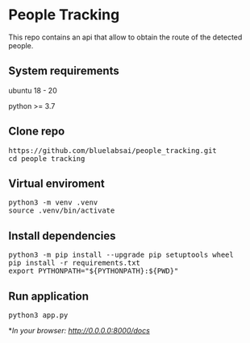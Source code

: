 # People Tracking
This repo contains an api that allow to obtain the route of the detected people.

## System requirements
ubuntu 18 - 20

python >= 3.7

## Clone repo
<pre>
https://github.com/bluelabsai/people_tracking.git
cd people_tracking
</pre> 

## Virtual enviroment
<pre>
python3 -m venv .venv
source .venv/bin/activate
</pre> 

## Install dependencies
<pre>
python3 -m pip install --upgrade pip setuptools wheel
pip install -r requirements.txt
export PYTHONPATH="${PYTHONPATH}:${PWD}"
</pre> 

## Run application
<pre>
python3 app.py
</pre> 

**In your browser: http://0.0.0.0:8000/docs*

